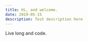 ```yaml
---
title: Hi, and welcome.
date: 2019-05-15
description: Test description here
---
```


Live long and code.
